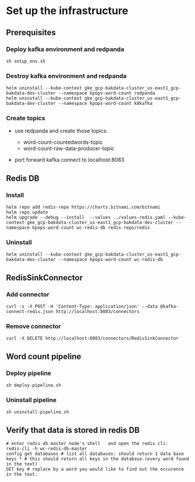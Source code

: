 # Set up the infrastructure

## Prerequisites

### Deploy kafka environment and redpanda

```shell
sh setup_env.sh
```

### Destroy kafka environment and redpanda

```shell
helm uninstall --kube-context gke_gcp-bakdata-cluster_us-east1_gcp-bakdata-dev-cluster --namespace kpops-word-count redpanda
helm uninstall --kube-context gke_gcp-bakdata-cluster_us-east1_gcp-bakdata-dev-cluster --namespace kpops-word-count k8kafka
```

### Create topics

- use redpanda and create those topics:

    - word-count-countedwords-topic
    - word-count-raw-data-producer-topic

- port forward kafka connect to localhost:8083

## Redis DB

### Install

```shell
helm repo add redis-repo https://charts.bitnami.com/bitnami
helm repo update
helm upgrade --debug --install  --values ../values-redis.yaml --kube-context gke_gcp-bakdata-cluster_us-east1_gcp-bakdata-dev-cluster --namespace kpops-word-count wc-redis-db redis-repo/redis
```

### Uninstall

```shell
helm uninstall --kube-context gke_gcp-bakdata-cluster_us-east1_gcp-bakdata-dev-cluster --namespace kpops-word-count wc-redis-db
```

## RedisSinkConnector

### Add connector

```shell
curl -s -X POST -H 'Content-Type: application/json' --data @kafka-connect-redis.json http://localhost:8083/connectors
```

### Remove connector

```shell
curl -X DELETE http://localhost:8083/connectors/RedisSinkConnector
```

## Word count pipeline

### Deploy pipeline

```shell
sh deploy-pipeline.sh
```

### Uninstall pipeline

```shell
sh uninstall-pipeline.sh
```

## Verify that data is stored in redis DB

```shell
# enter redis db master node's shell   and open the redis cli:
redis-cli -h wc-redis-db-master
config get databases # list all databases: should return 1 data base
keys * # this should return all keys in the database.(every word found in the text)
GET key # replace by a word you would like to find out the occurence in the text.
```
